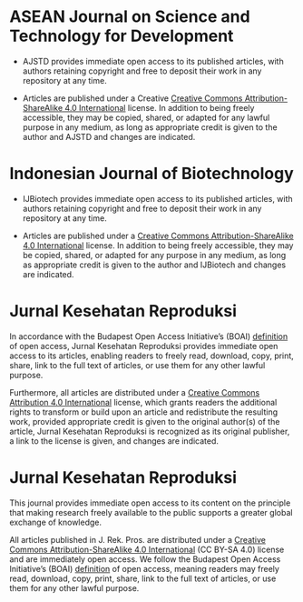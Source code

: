 # ASEAN Journal on Science and Technology for Development

- AJSTD provides immediate open access to its published articles, with authors retaining copyright and free to deposit their work in any repository at any time.

- Articles are published under a Creative [Creative Commons Attribution-ShareAlike 4.0 International](https://creativecommons.org/licenses/by-sa/4.0/) license. In addition to being freely accessible, they may be copied, shared, or adapted for any lawful purpose in any medium, as long as appropriate credit is given to the author and AJSTD and changes are indicated.

# Indonesian Journal of Biotechnology

- IJBiotech provides immediate open access to its published articles, with authors retaining copyright and free to deposit their work in any repository at any time.

- Articles are published under a [Creative Commons Attribution-ShareAlike 4.0 International](https://creativecommons.org/licenses/by-sa/4.0/) license. In addition to being freely accessible, they may be copied, shared, or adapted for any purpose in any medium, as long as appropriate credit is given to the author and IJBiotech and changes are indicated.

# Jurnal Kesehatan Reproduksi

In accordance with the Budapest Open Access Initiative’s (BOAI) [definition](http://www.budapestopenaccessinitiative.org/read) of open access, Jurnal Kesehatan Reproduksi provides immediate open access to its articles, enabling readers to freely read, download, copy, print, share, link to the full text of articles, or use them for any other lawful purpose. 

Furthermore, all articles are distributed under a [Creative Commons Attribution 4.0 International](https://creativecommons.org/licenses/by/4.0/) license, which grants readers the additional rights to transform or build upon an article and redistribute the resulting work, provided appropriate credit is given to the original author(s) of the article, Jurnal Kesehatan Reproduksi is recognized as its original publisher, a link to the license is given, and changes are indicated.

# Jurnal Kesehatan Reproduksi

This journal provides immediate open access to its content on the principle that making research freely available to the public supports a greater global exchange of knowledge.

All articles published in J. Rek. Pros. are distributed under a [Creative Commons Attribution-ShareAlike 4.0 International](https://creativecommons.org/licenses/by-sa/4.0/) (CC BY-SA 4.0) license and are immediately open access. We follow the Budapest Open Access Initiative’s (BOAI) [definition](http://www.budapestopenaccessinitiative.org/read) of open access, meaning readers may freely read, download, copy, print, share, link to the full text of articles, or use them for any other lawful purpose.
